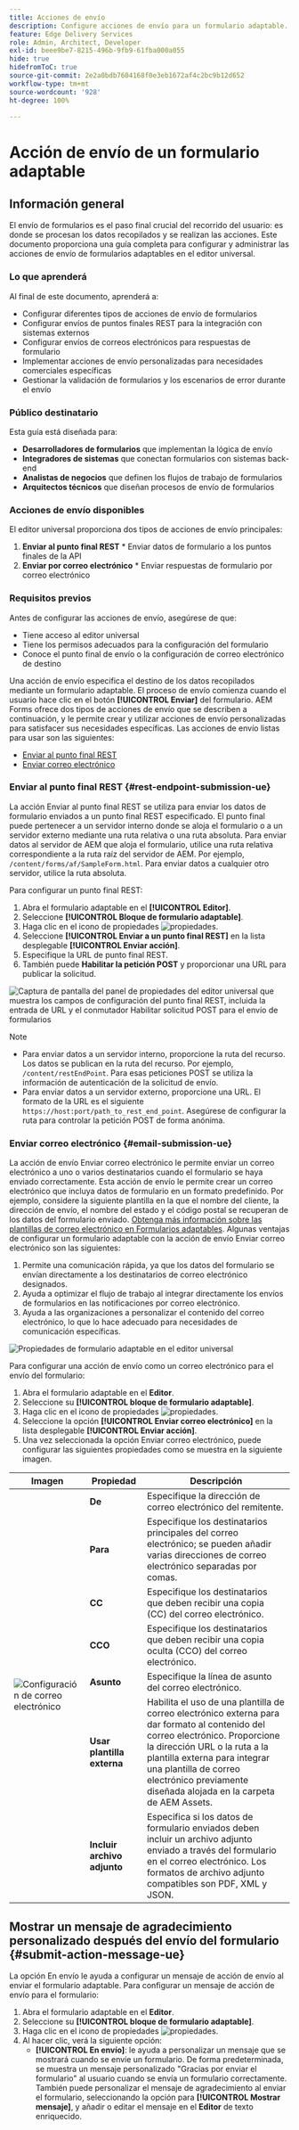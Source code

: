 ```yaml
---
title: Acciones de envío
description: Configure acciones de envío para un formulario adaptable.
feature: Edge Delivery Services
role: Admin, Architect, Developer
exl-id: beee9be7-8215-496b-9fb9-61fba000a055
hide: true
hidefromToC: true
source-git-commit: 2e2a0bdb7604168f0e3eb1672af4c2bc9b12d652
workflow-type: tm+mt
source-wordcount: '928'
ht-degree: 100%

---
```


# Acción de envío de un formulario adaptable

## Información general

El envío de formularios es el paso final crucial del recorrido del usuario: es donde se procesan los datos recopilados y se realizan las acciones. Este documento proporciona una guía completa para configurar y administrar las acciones de envío de formularios adaptables en el editor universal.

### Lo que aprenderá

Al final de este documento, aprenderá a:

- Configurar diferentes tipos de acciones de envío de formularios
- Configurar envíos de puntos finales REST para la integración con sistemas externos
- Configurar envíos de correos electrónicos para respuestas de formulario
- Implementar acciones de envío personalizadas para necesidades comerciales específicas
- Gestionar la validación de formularios y los escenarios de error durante el envío

### Público destinatario

Esta guía está diseñada para:

- **Desarrolladores de formularios** que implementan la lógica de envío
- **Integradores de sistemas** que conectan formularios con sistemas back-end
- **Analistas de negocios** que definen los flujos de trabajo de formularios
- **Arquitectos técnicos** que diseñan procesos de envío de formularios

### Acciones de envío disponibles

El editor universal proporciona dos tipos de acciones de envío principales:

1. **Enviar al punto final REST** * Enviar datos de formulario a los puntos finales de la API
2. **Enviar por correo electrónico** * Enviar respuestas de formulario por correo electrónico

### Requisitos previos

Antes de configurar las acciones de envío, asegúrese de que:

- Tiene acceso al editor universal
- Tiene los permisos adecuados para la configuración del formulario
- Conoce el punto final de envío o la configuración de correo electrónico de destino

Una acción de envío especifica el destino de los datos recopilados mediante un formulario adaptable. El proceso de envío comienza cuando el usuario hace clic en el botón **[!UICONTROL Enviar]** del formulario. AEM Forms ofrece dos tipos de acciones de envío que se describen a continuación, y le permite crear y utilizar acciones de envío personalizadas para satisfacer sus necesidades específicas. Las acciones de envío listas para usar son las siguientes:

<!--To define a Submit Action for an Adaptive Form, you use the Properties dialog of the **Adaptive Form block** in the **Editor**-->

- [Enviar al punto final REST](#rest-endpoint-submission-ue)
- [Enviar correo electrónico](#email-submission-ue)


### Enviar al punto final REST {#rest-endpoint-submission-ue}

La acción Enviar al punto final REST se utiliza para enviar los datos de formulario enviados a un punto final REST especificado. El punto final puede pertenecer a un servidor interno donde se aloja el formulario o a un servidor externo mediante una ruta relativa o una ruta absoluta. Para enviar datos al servidor de AEM que aloja el formulario, utilice una ruta relativa correspondiente a la ruta raíz del servidor de AEM. Por ejemplo, `/content/forms/af/SampleForm.html`. Para enviar datos a cualquier otro servidor, utilice la ruta absoluta.

<!--Configuring the Submit Action to REST Endpoint for Adaptive Forms offers several benefits such as:  
- It facilitates seamless integration of form data with external systems and services via RESTful APIs.  
- Offers flexibility in managing data submissions from Adaptive Forms, accommodating dynamic and complex data structures.  
- Allows dynamic mapping of form fields to parameters within the REST endpoint URL, enabling adaptable and customizable data submissions.
-->



Para configurar un punto final REST:

1. Abra el formulario adaptable en el **[!UICONTROL Editor]**.
1. Seleccione **[!UICONTROL Bloque de formulario adaptable]**.
1. Haga clic en el icono de propiedades ![propiedades](/help/forms/assets/Smock_Properties_18_N.svg).
1. Seleccione **[!UICONTROL Enviar a un punto final REST]** en la lista desplegable **[!UICONTROL Enviar acción]**.
1. Especifique la URL de punto final REST.
1. También puede **Habilitar la petición POST** y proporcionar una URL para publicar la solicitud. 

![Captura de pantalla del panel de propiedades del editor universal que muestra los campos de configuración del punto final REST, incluida la entrada de URL y el conmutador Habilitar solicitud POST para el envío de formularios](/help/forms/assets/enable-post-request-ue.png)

>[!NOTE]
>
> - Para enviar datos a un servidor interno, proporcione la ruta del recurso. Los datos se publican en la ruta del recurso. Por ejemplo, `/content/restEndPoint`. Para esas peticiones POST se utiliza la información de autenticación de la solicitud de envío.
> - Para enviar datos a un servidor externo, proporcione una URL. El formato de la URL es el siguiente `https://host:port/path_to_rest_end_point`. Asegúrese de configurar la ruta para controlar la petición POST de forma anónima.

### Enviar correo electrónico {#email-submission-ue}

La acción de envío Enviar correo electrónico le permite enviar un correo electrónico a uno o varios destinatarios cuando el formulario se haya enviado correctamente. Esta acción de envío le permite crear un correo electrónico que incluya datos de formulario en un formato predefinido. Por ejemplo, considere la siguiente plantilla en la que el nombre del cliente, la dirección de envío, el nombre del estado y el código postal se recuperan de los datos del formulario enviado. [Obtenga más información sobre las plantillas de correo electrónico en Formularios adaptables](/help/forms/html-email-templates-in-adaptive-forms.md). Algunas ventajas de configurar un formulario adaptable con la acción de envío Enviar correo electrónico son las siguientes:

1. Permite una comunicación rápida, ya que los datos del formulario se envían directamente a los destinatarios de correo electrónico designados.
1. Ayuda a optimizar el flujo de trabajo al integrar directamente los envíos de formularios en las notificaciones por correo electrónico.
1. Ayuda a las organizaciones a personalizar el contenido del correo electrónico, lo que lo hace adecuado para necesidades de comunicación específicas.

![Propiedades de formulario adaptable en el editor universal](/help/forms/assets/submit-actions-ue.png)


Para configurar una acción de envío como un correo electrónico para el envío del formulario:

1. Abra el formulario adaptable en el **Editor**.
1. Seleccione su **[!UICONTROL bloque de formulario adaptable]**.
1. Haga clic en el icono de propiedades ![propiedades](/help/forms/assets/Smock_Properties_18_N.svg).
1. Seleccione la opción **[!UICONTROL Enviar correo electrónico]** en la lista desplegable **[!UICONTROL Enviar acción]**.
1. Una vez seleccionada la opción Enviar correo electrónico, puede configurar las siguientes propiedades como se muestra en la siguiente imagen.

<table>
  <thead>
    <tr>
      <th>Imagen</th>
      <th>Propiedad</th>
      <th>Descripción</th>
    </tr>
  </thead>
  <tbody>
    <tr>
    <td rowspan="7"><img src="/help/forms/assets/email-config-ue.png" alt="Configuración de correo electrónico"></td> 
    <td><b>De</td>
    <td>Especifique la dirección de correo electrónico del remitente.</td>
    </tr>
    <tr>
      <td><b>Para</td>
      <td>Especifique los destinatarios principales del correo electrónico; se pueden añadir varias direcciones de correo electrónico separadas por comas.</td>
    </tr>
    <tr>
      <td><b>CC</td>
      <td>Especifique los destinatarios que deben recibir una copia (CC) del correo electrónico.</td>
    </tr>
    <tr>
      <td><b>CCO</td>
      <td>Especifique los destinatarios que deben recibir una copia oculta (CCO) del correo electrónico.</td>
    </tr>
    <tr>
      <td><b>Asunto</td>
      <td>Especifique la línea de asunto del correo electrónico.</td>
    </tr>
    <tr>
      <td><b>Usar plantilla externa</td>
      <td>Habilita el uso de una plantilla de correo electrónico externa para dar formato al contenido del correo electrónico. Proporcione la dirección URL o la ruta a la plantilla externa para integrar una plantilla de correo electrónico previamente diseñada alojada en la carpeta de AEM Assets.</td>
    </tr>
    <tr>
      <td><b>Incluir archivo adjunto</td>
      <td>Especifica si los datos de formulario enviados deben incluir un archivo adjunto enviado a través del formulario en el correo electrónico. Los formatos de archivo adjunto compatibles son PDF, XML y JSON.</td>
    </tr>
  </tbody>
</table>






<!--
        
        * **From**: The email address of the sender.
        * **To**: Specify the primary recipients of the email, multiple email addresses can be added, separated by commas.
        * **CC**: Specify the recipients who should receive a carbon copy (CC) of the email.
        * **BCC**: Specify the recipients who should receive a blind carbon copy (BCC) of the email.
        * **Subject**: Specify the subject line of the email.
        * **Use External Template**: Enables the use of an external email template for formatting the email content. Provide the URL or path to the External template path to integrate a pre-designed email template hosted in your AEM Assets folder.
        * **Include Attachment**: Specifies whether the submitted form data should include an attachment submitted through the form in the email.

    ![Screenshot of the Universal Editor email configuration panel showing fields for From, To, CC, BCC, Subject, and options for external templates and attachments](/help/forms/assets/email-config-ue.png)

-->

## Mostrar un mensaje de agradecimiento personalizado después del envío del formulario {#submit-action-message-ue}

La opción En envío le ayuda a configurar un mensaje de acción de envío al enviar el formulario adaptable. Para configurar un mensaje de acción de envío para el formulario:

1. Abra el formulario adaptable en el **Editor**.
1. Seleccione su **[!UICONTROL bloque de formulario adaptable]**.
1. Haga clic en el icono de propiedades ![propiedades](/help/forms/assets/Smock_Properties_18_N.svg).
1. Al hacer clic, verá la siguiente opción:
   - **[!UICONTROL En envío]**: le ayuda a personalizar un mensaje que se mostrará cuando se envíe un formulario. De forma predeterminada, se muestra un mensaje personalizado &quot;Gracias por enviar el formulario&quot; al usuario cuando se envía un formulario correctamente.
También puede personalizar el mensaje de agradecimiento al enviar el formulario, seleccionando la opción para **[!UICONTROL Mostrar mensaje]**, y añadir o editar el mensaje en el **Editor** de texto enriquecido.



